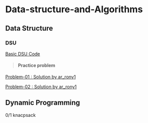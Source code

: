 # Data-structure-and-Algorithms

## Data Structure
### DSU

[Basic DSU Code](https://github.com/A-R-Rony/Data-structure/blob/main/DSU%20-%20basic)
>#### Practice problem 
[Problem-01 : ](https://codeforces.com/contest/25/problem/D) [Solution by ar_rony1](https://codeforces.com/contest/25/submission/172538064)

[Problem-02 : ](https://www.spoj.com/problems/FRNDCIRC/) [Solution by ar_rony1](https://ideone.com/lX3fRf)
## Dynamic Programming
0/1 knacpsack 

